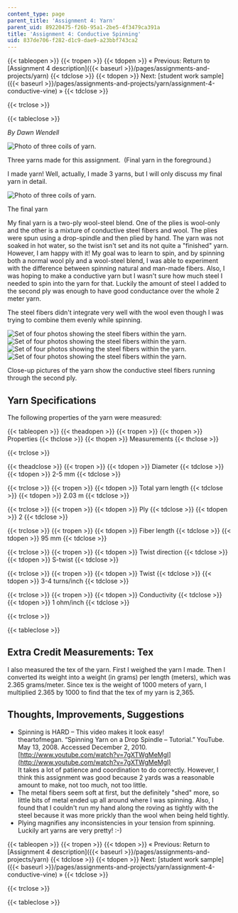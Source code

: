 ```yaml
---
content_type: page
parent_title: 'Assignment 4: Yarn'
parent_uid: 89220475-f26b-95a1-2be5-4f3479ca391a
title: 'Assignment 4: Conductive Spinning'
uid: 837de706-f282-d1c9-dae9-a23bbf743ca2
---
```


{{< tableopen >}}
{{< tropen >}}
{{< tdopen >}}
« Previous: Return to [Assignment 4 description]({{< baseurl >}}/pages/assignments-and-projects/yarn)
{{< tdclose >}}
{{< tdopen >}}
Next: [student work sample]({{< baseurl >}}/pages/assignments-and-projects/yarn/assignment-4-conductive-vine) »
{{< tdclose >}}

{{< trclose >}}

{{< tableclose >}}

_By Dawn Wendell_

![Photo of three coils of yarn.](/courses/media-arts-and-sciences/mas-962-special-topics-new-textiles-spring-2010/assignments-and-projects/yarn/assignment-4-conductive-spinning/banner.jpg)

Three yarns made for this assignment.  (Final yarn in the foreground.)

I made yarn! Well, actually, I made 3 yarns, but I will only discuss my final yarn in detail.

![Photo of three coils of yarn.](/courses/media-arts-and-sciences/mas-962-special-topics-new-textiles-spring-2010/assignments-and-projects/yarn/assignment-4-conductive-spinning/yarn.jpg)

The final yarn

My final yarn is a two-ply wool-steel blend. One of the plies is wool-only and the other is a mixture of conductive steel fibers and wool. The plies were spun using a drop-spindle and then plied by hand. The yarn was not soaked in hot water, so the twist isn't set and its not quite a "finished" yarn. However, I am happy with it! My goal was to learn to spin, and by spinning both a normal wool ply and a wool-steel blend, I was able to experiment with the difference between spinning natural and man-made fibers. Also, I was hoping to make a conductive yarn but I wasn't sure how much steel I needed to spin into the yarn for that. Luckily the amount of steel I added to the second ply was enough to have good conductance over the whole 2 meter yarn.

The steel fibers didn't integrate very well with the wool even though I was trying to combine them evenly while spinning.

![Set of four photos showing the steel fibers within the yarn.](/courses/media-arts-and-sciences/mas-962-special-topics-new-textiles-spring-2010/assignments-and-projects/yarn/assignment-4-conductive-spinning/yarn1.jpg)![Set of four photos showing the steel fibers within the yarn.](/courses/media-arts-and-sciences/mas-962-special-topics-new-textiles-spring-2010/assignments-and-projects/yarn/assignment-4-conductive-spinning/yarn2.jpg)![Set of four photos showing the steel fibers within the yarn.](/courses/media-arts-and-sciences/mas-962-special-topics-new-textiles-spring-2010/assignments-and-projects/yarn/assignment-4-conductive-spinning/yarn3.jpg)![Set of four photos showing the steel fibers within the yarn.](/courses/media-arts-and-sciences/mas-962-special-topics-new-textiles-spring-2010/assignments-and-projects/yarn/assignment-4-conductive-spinning/yarn4.jpg)

Close-up pictures of the yarn show the conductive steel fibers running through the second ply.

Yarn Specifications
-------------------

The following properties of the yarn were measured:

{{< tableopen >}}
{{< theadopen >}}
{{< tropen >}}
{{< thopen >}}
Properties
{{< thclose >}}
{{< thopen >}}
Measurements
{{< thclose >}}

{{< trclose >}}

{{< theadclose >}}
{{< tropen >}}
{{< tdopen >}}
Diameter
{{< tdclose >}}
{{< tdopen >}}
2-5 mm
{{< tdclose >}}

{{< trclose >}}
{{< tropen >}}
{{< tdopen >}}
Total yarn length
{{< tdclose >}}
{{< tdopen >}}
2.03 m
{{< tdclose >}}

{{< trclose >}}
{{< tropen >}}
{{< tdopen >}}
Ply
{{< tdclose >}}
{{< tdopen >}}
2
{{< tdclose >}}

{{< trclose >}}
{{< tropen >}}
{{< tdopen >}}
Fiber length
{{< tdclose >}}
{{< tdopen >}}
95 mm
{{< tdclose >}}

{{< trclose >}}
{{< tropen >}}
{{< tdopen >}}
Twist direction
{{< tdclose >}}
{{< tdopen >}}
S-twist
{{< tdclose >}}

{{< trclose >}}
{{< tropen >}}
{{< tdopen >}}
Twist
{{< tdclose >}}
{{< tdopen >}}
3-4 turns/inch
{{< tdclose >}}

{{< trclose >}}
{{< tropen >}}
{{< tdopen >}}
Conductivity
{{< tdclose >}}
{{< tdopen >}}
1 ohm/inch
{{< tdclose >}}

{{< trclose >}}

{{< tableclose >}}

Extra Credit Measurements: Tex
------------------------------

I also measured the tex of the yarn. First I weighed the yarn I made. Then I converted its weight into a weight (in grams) per length (meters), which was 2.365 grams/meter. Since tex is the weight of 1000 meters of yarn, I multiplied 2.365 by 1000 to find that the tex of my yarn is 2,365.

Thoughts, Improvements, Suggestions
-----------------------------------

*   Spinning is HARD – This video makes it look easy!  
    theartofmegan. “Spinning Yarn on a Drop Spindle – Tutorial.” YouTube. May 13, 2008. Accessed December 2, 2010. [http://www.youtube.com/watch?v=7gXTWgMeMgI](http://www.youtube.com/watch?v=7gXTWgMeMgI)  
    It takes a lot of patience and coordination to do correctly. However, I think this assignment was good because 2 yards was a reasonable amount to make, not too much, not too little.
*   The metal fibers seem soft at first, but the definitely "shed" more, so little bits of metal ended up all around where I was spinning. Also, I found that I couldn't run my hand along the roving as tightly with the steel because it was more prickly than the wool when being held tightly.
*   Plying magnifies any inconsistencies in your tension from spinning. Luckily art yarns are very pretty! :-)

{{< tableopen >}}
{{< tropen >}}
{{< tdopen >}}
« Previous: Return to [Assignment 4 description]({{< baseurl >}}/pages/assignments-and-projects/yarn)
{{< tdclose >}}
{{< tdopen >}}
Next: [student work sample]({{< baseurl >}}/pages/assignments-and-projects/yarn/assignment-4-conductive-vine) »
{{< tdclose >}}

{{< trclose >}}

{{< tableclose >}}
